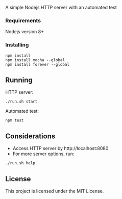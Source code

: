 A simple Nodejs HTTP server with an automated test

### Requirements
Nodejs version 8+

### Installing

```
npm install
npm install mocha --global
npm install forever --global
```

## Running

HTTP server:
```
./run.sh start
```

Automated test:
```
npm test
```

## Considerations
* Access HTTP server by http://localhost:8080
* For more server options, run:
```
./run.sh help
```

## License

This project is licensed under the MIT License.
